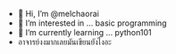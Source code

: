- 👋 Hi, I’m @melchaorai
- 👀 I’m interested in ... basic programming
- 🌱 I’m currently learning ... python101
- อาจารย์งงมากเลยมันเขียนยังไงอะ
<!---
melchaorai/melchaorai is a ✨ special ✨ repository because its `README.md` (this file) appears on your GitHub profile.
You can click the Preview link to take a look at your changes.
--->

